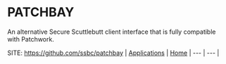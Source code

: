 # PATCHBAY

 An alternative Secure Scuttlebutt client interface that is fully compatible with Patchwork.

 SITE: https://github.com/ssbc/patchbay
 | [Applications](https://portable-linux-apps.github.io/apps.html) | [Home](https://portable-linux-apps.github.io)
 | --- | --- |
